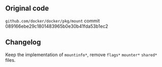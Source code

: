 ## Original code
`github.com/docker/docker/pkg/mount`
commit 089166ebe29c1801483965b0e30b41fda53b1ec2

## Changelog
Keep the implementation of `mountinfo*`, remove `flags*` `mounter*` `shared*` files.
